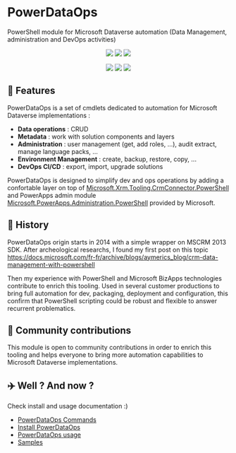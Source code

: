 # PowerDataOps

PowerShell module for Microsoft Dataverse automation (Data Management, administration and DevOps activities)


<p align="center">
    <a href="#repolicense" alt="Repository License">
        <img src="https://img.shields.io/github/license/AymericM78/PowerDataOps?color=yellow&label=License" /></a>
    <a href="#openissues" alt="Open Issues">
        <img src="https://img.shields.io/github/issues-raw/AymericM78/PowerDataOps?label=Open%20Issues" /></a>
    <a href="#openpr" alt="Open Pull Requests">
        <img src="https://img.shields.io/github/issues-pr-raw/AymericM78/PowerDataOps?label=Open%20Pull%20Requests" /></a>
</p>

<p align="center">
    <a href="#watchers" alt="Watchers">
        <img src="https://img.shields.io/github/watchers/AymericM78/PowerDataOps?style=social" /></a>
    <a href="#forks" alt="Forks">
        <img src="https://img.shields.io/github/forks/AymericM78/PowerDataOps?style=social" /></a>
    <a href="#stars" alt="Stars">
        <img src="https://img.shields.io/github/stars/AymericM78/PowerDataOps?style=social" /></a>
</p>

## 🚀 Features

PowerDataOps is a set of cmdlets dedicated to automation for Microsoft Dataverse implementations :

- **Data operations** : CRUD
- **Metadata** : work with solution components and layers
- **Administration** : user management (get, add roles, ...), audit extract, manage language packs, ...
- **Environment Management** : create, backup, restore, copy,  ...
- **DevOps CI/CD** : export, import, upgrade solutions

PowerDataOps is designed to simplify dev and ops operations by adding a confortable layer on top of [Microsoft.Xrm.Tooling.CrmConnector.PowerShell](https://docs.microsoft.com/en-us/powershell/module/microsoft.xrm.tooling.crmconnector.powershell/?view=pa-ps-latest) and PowerApps admin module [Microsoft.PowerApps.Administration.PowerShell](https://docs.microsoft.com/en-us/power-platform/admin/powerapps-powershell#power-apps-cmdlets-for-administrators) provided by Microsoft.

## 📅 History

PowerDataOps origin starts in 2014 with a simple wrapper on MSCRM 2013 SDK.
After archeological researchs, I found my first post on this topic
https://docs.microsoft.com/fr-fr/archive/blogs/aymerics_blog/crm-data-management-with-powershell

Then my experience with PowerShell and Microsoft BizApps technologies contribute to enrich this tooling.
Used in several customer productions to bring full automation for dev, packaging, deployment and configuration, this confirm that PowerShell scripting could be robust and flexible to answer recurrent problematics.

## 👐 Community contributions

This module is open to community contributions in order to enrich this tooling and helps everyone to bring more automation capabilities to Microsoft Dataverse implementations.

## ✈️ Well ? And now ?

Check install and usage documentation :)

- [PowerDataOps Commands](https://github.com/AymericM78/PowerDataOps/blob/main/documentation/index.md)
- [Install PowerDataOps](https://github.com/AymericM78/PowerDataOps/blob/main/documentation/install.md)
- [PowerDataOps usage](https://github.com/AymericM78/PowerDataOps/blob/main/documentation/usage.md)
- [Samples](https://github.com/AymericM78/PowerDataOps/tree/main/documentation/samples)
